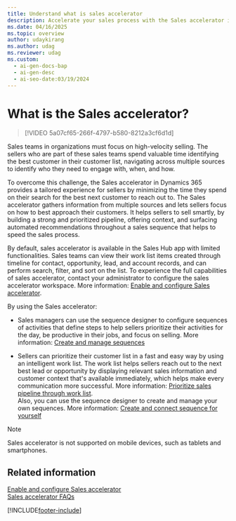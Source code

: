 ```yaml
---
title: Understand what is sales accelerator
description: Accelerate your sales process with the Sales accelerator in Dynamics 365. It provides a tailored experience for sellers, helping them prioritize customers and streamline their approach.
ms.date: 04/16/2025
ms.topic: overview
author: udaykirang
ms.author: udag
ms.reviewer: udag
ms.custom:
  - ai-gen-docs-bap
  - ai-gen-desc
  - ai-seo-date:03/19/2024
---
```


# What is the Sales accelerator?  

> [!VIDEO 5a07cf65-266f-4797-b580-8212a3cf6d1d]

Sales teams in organizations must focus on high-velocity selling. The sellers who are part of these sales teams spend valuable time identifying the best customer in their customer list, navigating across multiple sources to identify who they need to engage with, when, and how. 

To overcome this challenge, the Sales accelerator in Dynamics 365 provides a tailored experience for sellers by minimizing the time they spend on their search for the best next customer to reach out to. The Sales accelerator gathers information from multiple sources and lets sellers focus on how to best approach their customers. It helps sellers to sell smartly, by building a strong and prioritized pipeline, offering context, and surfacing automated recommendations throughout a sales sequence that helps to speed the sales process.

By default, sales accelerator is available in the Sales Hub app with limited functionalities. Sales teams can view their work list items created through timeline for contact, opportunity, lead, and account records, and can perform search, filter, and sort on the list. To experience the full capabilities of sales accelerator, contact your administrator to configure the sales accelerator workspace. More information: [Enable and configure Sales accelerator](enable-configure-sales-accelerator.md).

By using the Sales accelerator:

- Sales managers can use the sequence designer to configure sequences of activities that define steps to help sellers prioritize their activities for the day, be productive in their jobs, and focus on selling. More information: [Create and manage sequences](create-manage-sequences.md)

- Sellers can prioritize their customer list in a fast and easy way by using an intelligent work list. The work list helps sellers reach out to the next best lead or opportunity by displaying relevant sales information and customer context that's available immediately, which helps make every communication more successful. More information: [Prioritize sales pipeline through work list](prioritize-sales-pipeline-through-work-list.md).  
    Also, you can use the sequence designer to create and manage your own sequences. More information: [Create and connect sequence for yourself](create-sequence-seller.md)

>[!NOTE]
>Sales accelerator is not supported on mobile devices, such as tablets and smartphones.

## Related information

[Enable and configure Sales accelerator](enable-configure-sales-accelerator.md)  
[Sales accelerator FAQs](faq-sales-accelerator.md)

[!INCLUDE[footer-include](../includes/footer-banner.md)]
